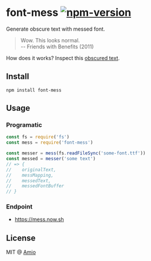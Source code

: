 # font-mess [![npm-version][npm-badge]][npm-link]

Generate obscure text with messed font.

> Wow. This looks normal.  
> -- Friends with Benefits (2011)

How does it works? Inspect this [obscured text][example].

## Install

```
npm install font-mess
```

## Usage

### Programatic

```javascript
const fs = require('fs')
const mess = require('font-mess')

const messer = mess(fs.readFileSync('some-font.ttf'))
const messed = messer('some text')
// => {
//    originalText,
//    messMapping,
//    messedText,
//    messedFontBuffer
// }
```

### Endpoint

- https://mess.now.sh

## License

MIT @ [Amio](author)

[npm-badge]:  https://img.shields.io/npm/v/font-mess.svg?style=flat-square
[npm-link]:   https://www.npmjs.com/package/font-mess
[author]:     https://github.com/amio
[example]:    https://mess.now.sh/html/Ezekiel%2025:17.%20The%20path%20of%20the%20righteous%20man%20is%20beset%20on%20all%20sides%20by%20the%20inequities%20of%20the%20selfish%20and%20the%20tyranny%20of%20evil%20men.%20Blessed%20is%20he%20who,%20in%20the%20name%20of%20charity%20and%20good%20will,%20shepherds%20the%20weak%20through%20the%20valley%20of%20the%20darkness,%20for%20he%20is%20truly%20his%20brother%E2%80%99s%20keeper%20and%20the%20finder%20of%20lost%20children.

